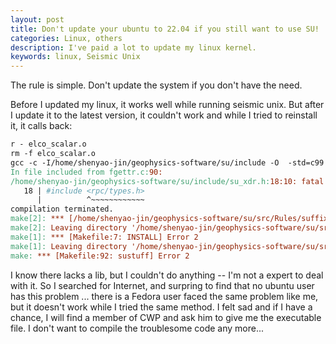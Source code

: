 ```yaml
---
layout: post
title: Don't update your ubuntu to 22.04 if you still want to use SU!
categories: Linux, others
description: I've paid a lot to update my linux kernel.
keywords: linux, Seismic Unix
---
```


The rule is simple. Don't update the system if you don't have the need.



Before I updated my linux, it works well while running seismic unix. But after I update it to the latest version, it couldn't work and while I tried to reinstall it, it calls back:

```makefile
r - elco_scalar.o
rm -f elco_scalar.o
gcc -c -I/home/shenyao-jin/geophysics-software/su/include -O  -std=c99 -Wall -pedantic -Wno-long-long  -D_FILE_OFFSET_BITS=64 -D_LARGEFILE64_SOURCE -DCWP_LITTLE_ENDIAN -DSUXDR  -D_DEFAULT_SOURCE -D_POSIX_SOURCE fgettr.c
In file included from fgettr.c:90:
/home/shenyao-jin/geophysics-software/su/include/su_xdr.h:18:10: fatal error: rpc/types.h: No such file or directory
   18 | #include <rpc/types.h>
      |          ^~~~~~~~~~~~~
compilation terminated.
make[2]: *** [/home/shenyao-jin/geophysics-software/su/src/Rules/suffix.rules:4: /home/shenyao-jin/geophysics-software/su/lib/libsu.a(fgettr.o)] Error 1
make[2]: Leaving directory '/home/shenyao-jin/geophysics-software/su/src/su/lib'
make[1]: *** [Makefile:7: INSTALL] Error 2
make[1]: Leaving directory '/home/shenyao-jin/geophysics-software/su/src/su'
make: *** [Makefile:92: sustuff] Error 2
```

I know there lacks a lib, but I couldn't do anything -- I'm not a expert to deal with it. So I searched for Internet, and surpring to find that no ubuntu user has this problem ... there is a Fedora user faced the same problem like me, but it doesn't work while I tried the same method. I felt sad and if I have a chance, I will find a member of CWP and ask him to give me the executable file. I don't want to compile the troublesome code any more... 
